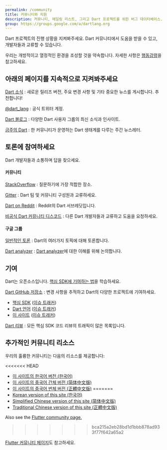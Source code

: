 ```yaml
---
permalink: /community
title: 커뮤니티와 지원
description: 커뮤니티, 메일링 리스트, 그리고 Dart 프로젝트를 위한 버그 데이터베이스.
group: https://groups.google.com/a/dartlang.org
---
```


Dart 프로젝트의 진행 상황을 지켜봐주세요.
Dart 커뮤니티에서 도움을 받을 수 있고, 개발자들과 교류할 수 있습니다.

우리는 개방적이고 열정적인 환경을 조성할 것을 약속합니다.
자세한 사항은 [행동강령](/code-of-conduct)을 참고하세요.


## 아래의 페이지를 지속적으로 지켜봐주세요

[Dart 소식]({{page.group}}/d/forum/announce)
: 새로운 릴리즈 버전, 주요 변경 사항 및 기타 중요한 뉴스를 게시합니다. 추천합니다!

[@dart_lang](https://twitter.com/dart_lang)
: 공식 트위터 계정.

[Dart 블로그](https://medium.com/dartlang)
: 다양한 Dart 사용자 그룹의 최신 소식과 인사이트.

[금주의 Dart](https://thisweekindart.dev/)
: 한 커뮤니티가 운영하는 Dart 생태계를 다루는 주간 뉴스레터.


## 토론에 참여하세요

Dart 개발자들과 소통하며 답을 찾으세요.

#### 커뮤니티

[StackOverflow](https://stackoverflow.com/tags/dart)
: 질문하기에 가장 적합한 장소.

[Gitter](https://gitter.im/dart-lang/home)
: Dart 팀 및 커뮤니티 구성원과 교류하세요.

[Dart on Reddit](https://www.reddit.com/r/dartlang)
: Reddit의 Dart 서브레딧입니다.

[비공식 Dart 커뮤니티 디스코드](https://discord.gg/Qt6DgfAWWx)
: 다른 Dart 개발자들과 교류하고 도움을 요청하세요.

#### 구글 그룹

[일반적인 토론]({{page.group}}/d/forum/misc)
: Dart의 여러가지 토픽에 대해 토론합니다.

[Dart analyzer]({{page.group}}/d/forum/analyzer-discuss)
: [Dart analyzer](/tools/dart-analyze)에 대한 이해를 위해 논의합니다.

## 기여

Dart는 오픈소스입니다.
[핵심 SDK에 기여하는 법](https://github.com/dart-lang/sdk/blob/main/CONTRIBUTING.md)을 학습하세요.

[Dart GitHub 저장소](https://github.com/dart-lang/)
: 변경 사항을 추적하고 Dart의 다양한 프로젝트에 기여하세요.
  * [핵심 SDK](https://github.com/dart-lang/sdk/)
    ([이슈 트래커](https://github.com/dart-lang/sdk/issues/))
  * [Dart 언어](https://github.com/dart-lang/language)
    ([이슈 트래커](https://github.com/dart-lang/language/issues))
  * [이 사이트](https://github.com/Coaspe/dart-ko.dev)
    ([이슈 트래커](https://github.com/dart-lang/site-www/issues/))

[Dart 리뷰]({{page.group}}/d/forum/reviews)
: 모든 핵심 SDK 코드 리뷰의 트래픽이 많은 목록입니다.

## 추가적인 커뮤니티 리소스

우리의 훌륭한 커뮤니티는 다음의 리소스를 제공합니다:

<<<<<<< HEAD
* [이 사이트의 한국어 버전 (한국어)](https://dart-ko.dev/)
* [이 사이트의 중국어 간체 버전 (简体中文版)](https://dart.cn)
* [이 사이트의 중국어 번체 버전 (正體中文版)](https://dart.tw.gh.miniasp.com/)
=======
* [Korean version of this site (한국어)](https://dart-ko.dev/)
* [Simplified Chinese version of this site (简体中文版)](https://dart.cn)
* [Traditional Chinese version of this site (正體中文版)](https://dart.tw.gh.miniasp.com/)

Also see the [Flutter community page.]({{site.flutter}}/community)
>>>>>>> bca215a2eb28bd1d1bbb878ad933f77f642a65a2

[Flutter 커뮤니티 페이지]({{site.flutter}}/community)도 참고하세요.
